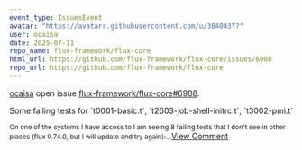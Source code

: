 ```yaml
---
event_type: IssuesEvent
avatar: "https://avatars.githubusercontent.com/u/3840437?"
user: ocaisa
date: 2025-07-11
repo_name: flux-framework/flux-core
html_url: https://github.com/flux-framework/flux-core/issues/6908
repo_url: https://github.com/flux-framework/flux-core
---
```


<a href='https://github.com/ocaisa' target='_blank'>ocaisa</a> open issue <a href='https://github.com/flux-framework/flux-core/issues/6908' target='_blank'>flux-framework/flux-core#6908</a>.

<p>Some failing tests for `t0001-basic.t`, `t2603-job-shell-initrc.t`, `t3002-pmi.t`</p><small>On one of the systems I have access to I am seeing 8 failing tests that I don't see in other places (flux 0.74.0, but I will update and try again):...</small><a href='https://github.com/flux-framework/flux-core/issues/6908' target='_blank'>View Comment</a>